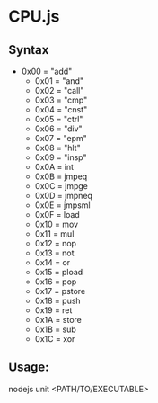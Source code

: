  # CPU.js

## Syntax

* 0x00 = "add"
	* 0x01 = "and"
	* 0x02 = "call"
	* 0x03 = "cmp"
	* 0x04 = "cnst"
	* 0x05 = "ctrl"
	* 0x06 = "div"
	* 0x07 = "epm"
	* 0x08 = "hlt"
	* 0x09 = "insp"
	* 0x0A = int
	* 0x0B = jmpeq
	* 0x0C = jmpge
	* 0x0D = jmpneq
	* 0x0E = jmpsml
	* 0x0F = load
	* 0x10 = mov
	* 0x11 = mul
	* 0x12 = nop
	* 0x13 = not
	* 0x14 = or
	* 0x15 = pload
	* 0x16 = pop
	* 0x17 = pstore
	* 0x18 = push
	* 0x19 = ret
	* 0x1A = store
	* 0x1B = sub
	* 0x1C = xor

## Usage:
nodejs unit <PATH/TO/EXECUTABLE>
